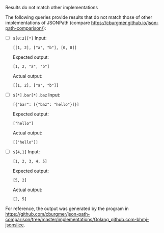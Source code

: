Results do not match other implementations

The following queries provide results that do not match those of other implementations of JSONPath
(compare https://cburgmer.github.io/json-path-comparison/):

- [ ] `$[0:2][*]`
  Input:
  ```
  [[1, 2], ["a", "b"], [0, 0]]
  ```
  Expected output:
  ```
  [1, 2, "a", "b"]
  ```
  Actual output:
  ```
  [[1, 2], ["a", "b"]]
  ```

- [ ] `$[*].bar[*].baz`
  Input:
  ```
  [{"bar": [{"baz": "hello"}]}]
  ```
  Expected output:
  ```
  ["hello"]
  ```
  Actual output:
  ```
  [["hello"]]
  ```

- [ ] `$[4,1]`
  Input:
  ```
  [1, 2, 3, 4, 5]
  ```
  Expected output:
  ```
  [5, 2]
  ```
  Actual output:
  ```
  [2, 5]
  ```


For reference, the output was generated by the program in https://github.com/cburgmer/json-path-comparison/tree/master/implementations/Golang_github.com-bhmj-jsonslice.
